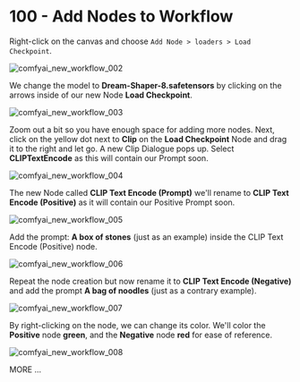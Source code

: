 # 100 - Add Nodes to Workflow

Right-click on the canvas and choose ```Add Node > loaders > Load Checkpoint```.

![comfyai_new_workflow_002](https://github.com/user-attachments/assets/92748e1b-f8d1-425c-a5f7-4cd604be647f)

We change the model to **Dream-Shaper-8.safetensors** by clicking on the arrows inside of our new Node **Load Checkpoint**.

![comfyai_new_workflow_003](https://github.com/user-attachments/assets/b18c6380-8d1c-4121-b733-c18747c73cef)

Zoom out a bit so you have enough space for adding more nodes. Next, click on the yellow dot next to **Clip** on the **Load Checkpoint** Node and drag it to the right and let go. A new Clip Dialogue pops up. Select **CLIPTextEncode** as this will contain our Prompt soon.

![comfyai_new_workflow_004](https://github.com/user-attachments/assets/6cb9934b-b92d-42b5-8088-6a0e0abda92d)

The new Node called **CLIP Text Encode (Prompt)** we'll rename to **CLIP Text Encode (Positive)** as it will contain our Positive Prompt soon.

![comfyai_new_workflow_005](https://github.com/user-attachments/assets/17e92d89-02ab-4743-8f7c-fe582d07b334)

Add the prompt: **A box of stones** (just as an example) inside the CLIP Text Encode (Positive) node.

![comfyai_new_workflow_006](https://github.com/user-attachments/assets/21771e7d-acc3-4544-aee9-a2e50aa7e3a9)

Repeat the node creation but now rename it to **CLIP Text Encode (Negative)** and add the prompt **A bag of noodles** (just as a contrary example).

![comfyai_new_workflow_007](https://github.com/user-attachments/assets/a308a639-2de0-4513-8151-105f0c546511)

By right-clicking on the node, we can change its color. We'll color the **Positive** node **green**, and the **Negative** node **red** for ease of reference.

![comfyai_new_workflow_008](https://github.com/user-attachments/assets/107ebb05-7c96-49d1-a3ff-c7d82b86dd50)


MORE ...
